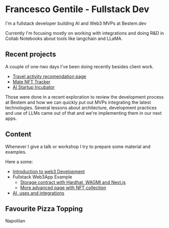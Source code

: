 # Francesco Gentile - Fullstack Dev

I'm a fullstack developer building AI and Web3 MVPs at Bestem.dev

Currently I'm focusing mostly on working with integrations and doing R&D in Collab Notebooks about tools like langchain and LLaMA.

## Recent projects
A couple of one-two days I've been doing recently besides client work.

- [Travel activity recomendation page](https://checitybot.vercel.app/)
- [Mate NFT Tracker](https://quien-tiene-el-mate.vercel.app/)
- [AI Startup Incubator](https://mvp.bestem.dev/)

Those were done in a recent exploration to review the development process at Bestem and how we can quickly put out MVPs integrating the latest technologies. Several lessons about architecture, development practices and use of LLMs came out of that and we're implementing them in our next apps.

## Content
Whenever I give a talk or workshop I try to prepare some material and examples.

Here a some:
- [Introduction to web3 Development](https://github.com/Eyon42/W3M-Bootcamp)
- Fullstack Web3App Example
  - [Storage contract with Hardhat, WAGMI and Next.js](https://github.com/Eyon42/KoD-Fullstack-Demo)
  - [More advanced page with NFT collection](https://github.com/Eyon42/W3M-bootcamp-ejemplo)
- [AI, uses and integrations](https://eyon.notion.site/Materiales-Charla-AI-7b236f0f6485431fb2ed87bfc2fa4f1e)

## Favourite Pizza Topping
Napolitan
